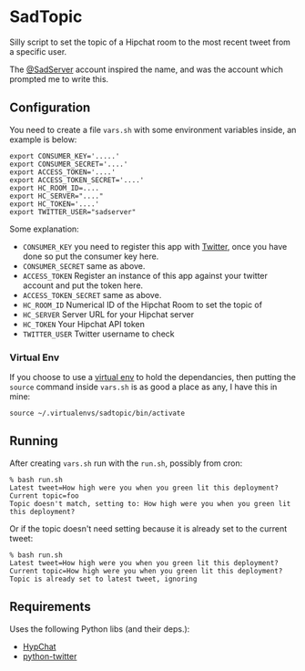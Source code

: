 # SadTopic

Silly script to set the topic of a Hipchat room to the most recent tweet from a specific user.

The [@SadServer](https://twitter.com/sadserver) account inspired the name, and was the account which prompted me to write this.

## Configuration

You need to create a file `vars.sh` with some environment variables inside, an example is below:

```
export CONSUMER_KEY='.....'
export CONSUMER_SECRET='....'
export ACCESS_TOKEN='....'
export ACCESS_TOKEN_SECRET='....'
export HC_ROOM_ID=....
export HC_SERVER="...."
export HC_TOKEN='....'
export TWITTER_USER="sadserver"
```

Some explanation:

* `CONSUMER_KEY` you need to register this app with [Twitter](http://developer.twitter.com/), once you have done so put the consumer key here.
* `CONSUMER_SECRET` same as above.
* `ACCESS_TOKEN` Register an instance of this app against your twitter account and put the token here.
* `ACCESS_TOKEN_SECRET` same as above.
* `HC_ROOM_ID` Numerical ID of the Hipchat Room to set the topic of
* `HC_SERVER` Server URL for your Hipchat server
* `HC_TOKEN` Your Hipchat API token
* `TWITTER_USER` Twitter username to check

### Virtual Env

If you choose to use a [virtual env](http://docs.python-guide.org/en/latest/dev/virtualenvs/) to hold the dependancies, then putting the `source` command inside `vars.sh` is as good a place as any, I have this in mine:

```
source ~/.virtualenvs/sadtopic/bin/activate
```


## Running

After creating `vars.sh` run with the `run.sh`, possibly from cron:

```
% bash run.sh
Latest tweet=How high were you when you green lit this deployment?
Current topic=foo
Topic doesn't match, setting to: How high were you when you green lit this deployment?
```

Or if the topic doesn't need setting because it is already set to the current tweet:

```
% bash run.sh
Latest tweet=How high were you when you green lit this deployment?
Current topic=How high were you when you green lit this deployment?
Topic is already set to latest tweet, ignoring
```

## Requirements

Uses the following Python libs (and their deps.):

* [HypChat](https://github.com/RidersDiscountCom/HypChat/)
* [python-twitter](https://github.com/bear/python-twitter)
